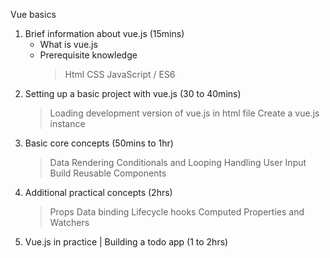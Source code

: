 Vue basics
1. Brief information about vue.js (15mins)
   - What is vue.js
   - Prerequisite knowledge
     > Html
     > CSS
     > JavaScript / ES6
2. Setting up a basic project with vue.js (30 to 40mins)
     > Loading development version of vue.js in html file
     > Create a vue.js instance
3. Basic core concepts (50mins to 1hr)
     > Data Rendering
     > Conditionals and Looping
     > Handling User Input
     > Build Reusable Components
4. Additional practical concepts (2hrs)
     > Props
     > Data binding
     > Lifecycle hooks
     > Computed Properties and Watchers
5. Vue.js in practice | Building a todo app (1 to 2hrs)